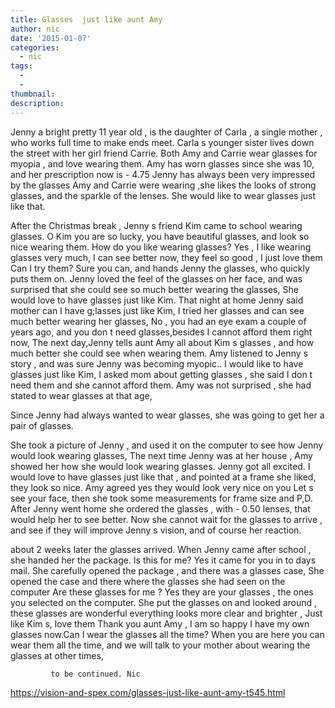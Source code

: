 ```yaml
---
title: Glasses  just like aunt Amy
author: nic
date: '2015-01-07'
categories:
  - nic
tags:
  - 
  - 
thumbnail: 
description: 
---
```


Jenny a bright pretty  11 year old , is the daughter of Carla , a single mother , who works full time to make ends meet.
Carla s younger sister lives down the street with her girl friend Carrie.
Both Amy and Carrie wear glasses for myopia , and love wearing them. 
Amy has worn glasses since she was 10, and her prescription now is - 4.75
Jenny has always been very impressed by the glasses Amy and Carrie were wearing ,she likes the looks of strong glasses, and the sparkle of the lenses.
She would like to wear glasses just like that.

After the Christmas break  , Jenny s friend Kim came to school wearing glasses.
O Kim you are so  lucky, you have beautiful glasses, and look so nice wearing them.
How do you like wearing glasses?
Yes , I like wearing glasses very much, I can see better now, they feel so good , I just love them
Can I try them?
Sure you can, and hands Jenny the glasses, who quickly puts them on.
Jenny loved the feel of the glasses on her face, and was surprised that she could see so much better wearing the glasses,
She would love to have glasses just like Kim.
That night at home  Jenny said mother can I have g;lasses just like Kim, I tried her glasses and can see much better wearing her glasses,
No , you had an eye exam a couple of years ago, and you don t need glasses,besides I cannot afford 
them right now,
The next day,Jenny tells aunt Amy all about Kim s glasses , and how much better  she could see when wearing them.
Amy listened to Jenny s story , and was sure Jenny was becoming myopic..
 I would like to have glasses just like Kim, I asked mom about getting glasses , she said I don t need them and she cannot afford them.
Amy was not surprised , she had stated to wear glasses at that age,

Since Jenny had always wanted to wear glasses, she was going to get her a pair of glasses.

She took a picture of Jenny , and used it on the computer to see how Jenny would look wearing glasses,
The next time Jenny was at  her house , Amy showed her how she would look wearing glasses.
Jenny got all excited.
I would love to have glasses just like that                                                                                                                                                                        , and pointed at a frame she liked, they look so nice.
Amy agreed yes they would look very nice on you
Let s see your face, then she took some measurements for frame size and P,D.
After Jenny went home she ordered the glasses , with - 0.50 lenses, that would help her to see better.
Now she cannot wait for the glasses to arrive , and see if they will improve Jenny s vision, and of course her reaction.

about 2 weeks later the glasses arrived.
When Jenny came after school , she handed her the package.
Is this for me?
Yes it came for you in to days mail.
She carefully opened the package , and there was a glasses case,
She opened the case and there where the glasses she had seen on the computer
Are these glasses for me ? 
Yes they are your glasses , the ones you selected on the computer.
She put the glasses on and looked around , these glasses are wonderful everything looks  more clear and brighter , Just like Kim s, love them
Thank you aunt Amy , I am so happy I have my own glasses now.Can I wear the glasses all the time?
When you are here you can wear them all the time, and we will talk to your mother about wearing the glasses at other times,

             to be continued. Nic

https://vision-and-spex.com/glasses-just-like-aunt-amy-t545.html
